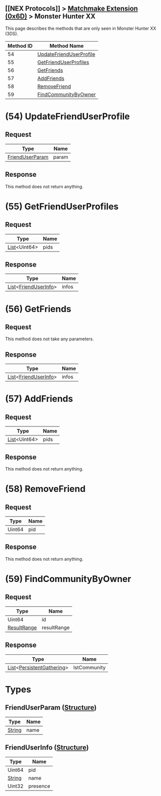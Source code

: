 ## [[NEX Protocols]] > [Matchmake Extension (0x6D)](Matchmake-Extension-Protocol) > Monster Hunter XX
This page describes the methods that are only seen in Monster Hunter XX (3DS).

| Method ID | Method Name |
| --- | --- |
| 54 | [UpdateFriendUserProfile](#54-updatefrienduserprofile) |
| 55 | [GetFriendUserProfiles](#55-getfrienduserprofiles) |
| 56 | [GetFriends](#56-getfriends) |
| 57 | [AddFriends](#57-addfriends) |
| 58 | [RemoveFriend](#58-removefriend) |
| 59 | [FindCommunityByOwner](#59-findcommunitybyowner) |

# (54) UpdateFriendUserProfile
## Request
| Type | Name |
| --- | --- |
| [FriendUserParam] | param |

## Response
This method does not return anything.

# (55) GetFriendUserProfiles
## Request
| Type | Name |
| --- | --- |
| [List]&lt;Uint64&gt; | pids |

## Response
| Type | Name |
| --- | --- |
| [List]&lt;[FriendUserInfo]&gt; | infos |

# (56) GetFriends
## Request
This method does not take any parameters.

## Response
| Type | Name |
| --- | --- |
| [List]&lt;[FriendUserInfo]&gt; | infos |

# (57) AddFriends
## Request
| Type | Name |
| --- | --- |
| [List]&lt;Uint64&gt; | pids |

## Response
This method does not return anything.

# (58) RemoveFriend
## Request
| Type | Name |
| --- | --- |
| Uint64 | pid |

## Response
This method does not return anything.

# (59) FindCommunityByOwner
## Request
| Type | Name |
| --- | --- |
| Uint64 | id |
| [ResultRange](NEX-Common-Types#resultrange-structure) | resultRange |

## Response
| Type | Name |
| --- | --- |
| [List]&lt;[PersistentGathering]&gt; | lstCommunity |

# Types
## FriendUserParam ([Structure])
| Type | Name |
| --- | --- |
| [String] | name |

## FriendUserInfo ([Structure])
| Type | Name |
| --- | --- |
| Uint64 | pid |
| [String] | name |
| Uint32 | presence |

[Result]: NEX-Common-Types#result
[String]: NEX-Common-Types#string
[Buffer]: NEX-Common-Types#buffer
[qBuffer]: NEX-Common-Types#qbuffer
[List]: NEX-Common-Types#list
[Map]: NEX-Common-Types#map
[DateTime]: NEX-Common-Types#date-time
[Structure]: NEX-Common-Types#structure
[Data]: NEX-Common-Types#any-data-holder
[Variant]: NEX-Common-Types#variant

[MatchmakeSessionSearchCriteria]: #matchmakesessionsearchcriteria-structure
[PlayingSession]: #playingsession-structure
[PersistentGathering]: #persistentgathering-structure
[SimplePlayingSession]: #simpleplayingsession-structure
[SimpleCommunity]: #simplecommunity-structure
[CreateMatchmakeSessionParam]: #creatematchmakesessionparam-structure
[MatchmakeSession]: #matchmakesession-structure
[JoinMatchmakeSessionParam]: #joinmatchmakesessionparam-structure
[AutoMatchmakeParam]: #automatchmakeparam-structure
[UpdateMatchmakeSessionParam]: #updatematchmakesessionparam-structure
[FindMatchmakeSessionByParticipantParam]: #findmatchmakesessionbyparticipantparam-structure
[FindMatchmakeSessionByParticipantResult]: #findmatchmakesessionbyparticipantresult-structure
[FriendUserParam]: #frienduserparam-structure
[FriendUserInfo]: #frienduserinfo-structure
[MatchmakeParam]: #matchmakeparam-structure
[MatchmakeBlockListParam]: #matchmakeblocklistparam-structure